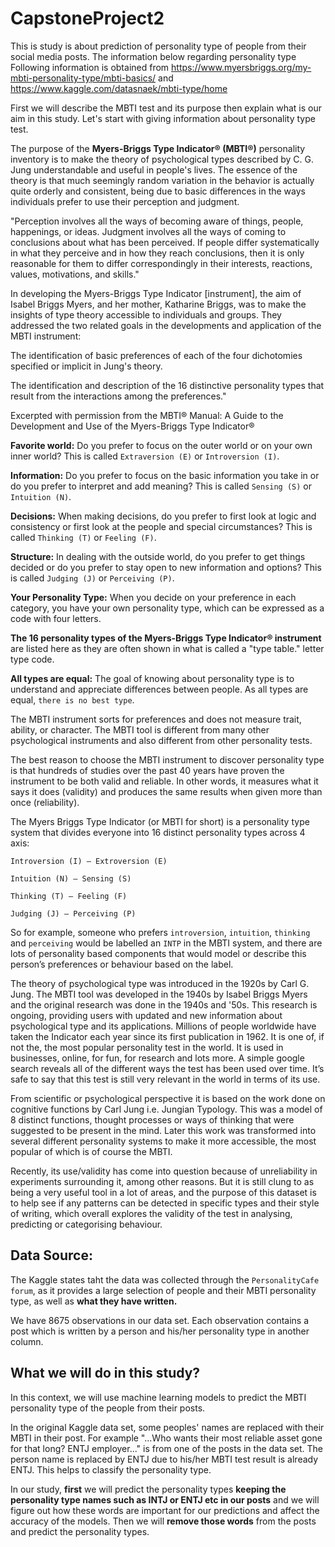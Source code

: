 # CapstoneProject2 

This is study is about prediction of personality type of people from their social media posts. The information below regarding personality type Following information is obtained from <https://www.myersbriggs.org/my-mbti-personality-type/mbti-basics/>  and <https://www.kaggle.com/datasnaek/mbti-type/home>

First we will describe the MBTI test and its purpose then explain what is our aim in this study. Let's start with giving information about personality type test.

The purpose of the __Myers-Briggs Type Indicator® (MBTI®)__ personality inventory is to make the theory of psychological types described by C. G. Jung understandable and useful in people's lives. The essence of the theory is that much seemingly random variation in the behavior is actually quite orderly and consistent, being due to basic differences in the ways individuals prefer to use their perception and judgment.

"Perception involves all the ways of becoming aware of things, people, happenings, or ideas. Judgment involves all the ways of coming to conclusions about what has been perceived. If people differ systematically in what they perceive and in how they reach conclusions, then it is only reasonable for them to differ correspondingly in their interests, reactions, values, motivations, and skills."

In developing the Myers-Briggs Type Indicator [instrument], the aim of Isabel Briggs Myers, and her mother, Katharine Briggs, was to make the insights of type theory accessible to individuals and groups. They addressed the two related goals in the developments and application of the MBTI instrument:

The identification of basic preferences of each of the four dichotomies specified or implicit in Jung's theory.

The identification and description of the 16 distinctive personality types that result from the interactions among the preferences."

Excerpted with permission from the MBTI® Manual: A Guide to the Development and Use of the Myers-Briggs Type Indicator®

__Favorite world:__ Do you prefer to focus on the outer world or on your own inner world? This is called `Extraversion (E)` or `Introversion (I)`.

__Information:__ Do you prefer to focus on the basic information you take in or do you prefer to interpret and add meaning? This is called `Sensing (S)` or `Intuition (N)`.

__Decisions:__ When making decisions, do you prefer to first look at logic and consistency or first look at the people and special circumstances? This is called `Thinking (T)` or `Feeling (F)`.

__Structure:__ In dealing with the outside world, do you prefer to get things decided or do you prefer to stay open to new information and options? This is called `Judging (J)` or `Perceiving (P)`.

__Your Personality Type:__ When you decide on your preference in each category, you have your own personality type, which can be expressed as a code with four letters.

__The 16 personality types of the Myers-Briggs Type Indicator® instrument__ are listed here as they are often shown in what is called a "type table." letter type code. 

__All types are equal:__ The goal of knowing about personality type is to understand and appreciate differences between people. As all types are equal, `there is no best type`.

The MBTI instrument sorts for preferences and does not measure trait, ability, or character. The MBTI tool is different from many other psychological instruments and also different from other personality tests.

The best reason to choose the MBTI instrument to discover personality type is that hundreds of studies over the past 40 years have proven the instrument to be both valid and reliable. In other words, it measures what it says it does (validity) and produces the same results when given more than once (reliability). 

The Myers Briggs Type Indicator (or MBTI for short) is a personality type system that divides everyone into 16 distinct personality types across 4 axis:

`Introversion (I) – Extroversion (E)`

`Intuition (N) – Sensing (S)`

`Thinking (T) – Feeling (F)`

`Judging (J) – Perceiving (P)`

So for example, someone who prefers `introversion`, `intuition`, `thinking` and `perceiving` would be labelled an `INTP` in the MBTI system, and there are lots of personality based components that would model or describe this person’s preferences or behaviour based on the label.

The theory of psychological type was introduced in the 1920s by Carl G. Jung. The MBTI tool was developed in the 1940s by Isabel Briggs Myers and the original research was done in the 1940s and '50s. This research is ongoing, providing users with updated and new information about psychological type and its applications. Millions of people worldwide have taken the Indicator each year since its first publication in 1962. It is one of, if not the, the most popular personality test in the world. It is used in businesses, online, for fun, for research and lots more. A simple google search reveals all of the different ways the test has been used over time. It’s safe to say that this test is still very relevant in the world in terms of its use.

From scientific or psychological perspective it is based on the work done on cognitive functions by Carl Jung i.e. Jungian Typology. This was a model of 8 distinct functions, thought processes or ways of thinking that were suggested to be present in the mind. Later this work was transformed into several different personality systems to make it more accessible, the most popular of which is of course the MBTI.

Recently, its use/validity has come into question because of unreliability in experiments surrounding it, among other reasons. But it is still clung to as being a very useful tool in a lot of areas, and the purpose of this dataset is to help see if any patterns can be detected in specific types and their style of writing, which overall explores the validity of the test in analysing, predicting or categorising behaviour.

## Data Source: 

The Kaggle states taht the data was collected through the `PersonalityCafe forum`, as it provides a large selection of people and their MBTI personality type, as well as __what they have written.__

We have 8675 observations in our data set. Each observation contains a post which is written by a person and his/her personality type in another column. 

## What we will do in this study?

In this context, we will use machine learning models to predict the MBTI personality type of the people from their posts. 

In the original Kaggle data set, some peoples' names are replaced with their MBTI in their post. For example "...Who wants their most reliable asset gone for that long? ENTJ employer..."  is from one of the posts in the data set. The person name is replaced by ENTJ due to his/her MBTI test result is already ENTJ. This helps to classify the personality type.

In our study, __first__ we will predict the personality types __keeping the personality type names such as INTJ or ENTJ etc in our posts__ and we will figure out how these words are important for our predictions and affect the accuracy of the models. Then we will __remove those words__ from the posts and predict the personality types. 
